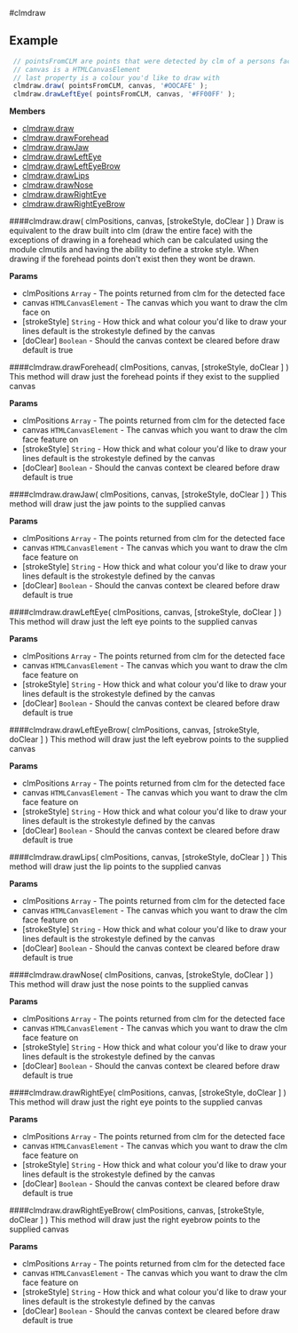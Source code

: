 <a name="module_clmdraw"></a>
#clmdraw

## Example
```javascript
 // pointsFromCLM are points that were detected by clm of a persons face
 // canvas is a HTMLCanvasElement
 // last property is a colour you'd like to draw with
 clmdraw.draw( pointsFromCLM, canvas, '#OOCAFE' );
 clmdraw.drawLeftEye( pointsFromCLM, canvas, '#FF00FF' );
 ```

**Members**

* [clmdraw.draw](#module_clmdraw.draw)
* [clmdraw.drawForehead](#module_clmdraw.drawForehead)
* [clmdraw.drawJaw](#module_clmdraw.drawJaw)
* [clmdraw.drawLeftEye](#module_clmdraw.drawLeftEye)
* [clmdraw.drawLeftEyeBrow](#module_clmdraw.drawLeftEyeBrow)
* [clmdraw.drawLips](#module_clmdraw.drawLips)
* [clmdraw.drawNose](#module_clmdraw.drawNose)
* [clmdraw.drawRightEye](#module_clmdraw.drawRightEye)
* [clmdraw.drawRightEyeBrow](#module_clmdraw.drawRightEyeBrow)

<a name="module_clmdraw.draw"></a>
####clmdraw.draw( clmPositions, canvas, [strokeStyle, doClear ] )
Draw is equivalent to the draw built into clm (draw the entire face) 
with the exceptions of drawing in a forehead which can be calculated 
using the module clmutils and having the ability to define a stroke 
style. When drawing if the forehead points don't exist then they 
wont be drawn.

**Params**

- clmPositions `Array` - The points returned from clm for the detected face  
- canvas `HTMLCanvasElement` - The canvas which you want to draw the clm face on  
- \[strokeStyle\] `String` - How thick and what colour you'd like to draw your lines
                               default is the strokestyle defined by the canvas  
- \[doClear\] `Boolean` - Should the canvas context be cleared before draw default is true  

<a name="module_clmdraw.drawForehead"></a>
####clmdraw.drawForehead( clmPositions, canvas, [strokeStyle, doClear ] )
This method will draw just the forehead points if they exist to the supplied canvas

**Params**

- clmPositions `Array` - The points returned from clm for the detected face  
- canvas `HTMLCanvasElement` - The canvas which you want to draw the clm face feature on  
- \[strokeStyle\] `String` - How thick and what colour you'd like to draw your lines
                               default is the strokestyle defined by the canvas  
- \[doClear\] `Boolean` - Should the canvas context be cleared before draw default is true  

<a name="module_clmdraw.drawJaw"></a>
####clmdraw.drawJaw( clmPositions, canvas, [strokeStyle, doClear ] )
This method will draw just the jaw points to the supplied canvas

**Params**

- clmPositions `Array` - The points returned from clm for the detected face  
- canvas `HTMLCanvasElement` - The canvas which you want to draw the clm face feature on  
- \[strokeStyle\] `String` - How thick and what colour you'd like to draw your lines
                               default is the strokestyle defined by the canvas  
- \[doClear\] `Boolean` - Should the canvas context be cleared before draw default is true  

<a name="module_clmdraw.drawLeftEye"></a>
####clmdraw.drawLeftEye( clmPositions, canvas, [strokeStyle, doClear ] )
This method will draw just the left eye points to the supplied canvas

**Params**

- clmPositions `Array` - The points returned from clm for the detected face  
- canvas `HTMLCanvasElement` - The canvas which you want to draw the clm face feature on  
- \[strokeStyle\] `String` - How thick and what colour you'd like to draw your lines
                               default is the strokestyle defined by the canvas  
- \[doClear\] `Boolean` - Should the canvas context be cleared before draw default is true  

<a name="module_clmdraw.drawLeftEyeBrow"></a>
####clmdraw.drawLeftEyeBrow( clmPositions, canvas, [strokeStyle, doClear ] )
This method will draw just the left eyebrow points to the supplied canvas

**Params**

- clmPositions `Array` - The points returned from clm for the detected face  
- canvas `HTMLCanvasElement` - The canvas which you want to draw the clm face feature on  
- \[strokeStyle\] `String` - How thick and what colour you'd like to draw your lines
                               default is the strokestyle defined by the canvas  
- \[doClear\] `Boolean` - Should the canvas context be cleared before draw default is true  

<a name="module_clmdraw.drawLips"></a>
####clmdraw.drawLips( clmPositions, canvas, [strokeStyle, doClear ] )
This method will draw just the lip points to the supplied canvas

**Params**

- clmPositions `Array` - The points returned from clm for the detected face  
- canvas `HTMLCanvasElement` - The canvas which you want to draw the clm face feature on  
- \[strokeStyle\] `String` - How thick and what colour you'd like to draw your lines
                               default is the strokestyle defined by the canvas  
- \[doClear\] `Boolean` - Should the canvas context be cleared before draw default is true  

<a name="module_clmdraw.drawNose"></a>
####clmdraw.drawNose( clmPositions, canvas, [strokeStyle, doClear ] )
This method will draw just the nose points to the supplied canvas

**Params**

- clmPositions `Array` - The points returned from clm for the detected face  
- canvas `HTMLCanvasElement` - The canvas which you want to draw the clm face feature on  
- \[strokeStyle\] `String` - How thick and what colour you'd like to draw your lines
                               default is the strokestyle defined by the canvas  
- \[doClear\] `Boolean` - Should the canvas context be cleared before draw default is true  

<a name="module_clmdraw.drawRightEye"></a>
####clmdraw.drawRightEye( clmPositions, canvas, [strokeStyle, doClear ] )
This method will draw just the right eye points to the supplied canvas

**Params**

- clmPositions `Array` - The points returned from clm for the detected face  
- canvas `HTMLCanvasElement` - The canvas which you want to draw the clm face feature on  
- \[strokeStyle\] `String` - How thick and what colour you'd like to draw your lines
                               default is the strokestyle defined by the canvas  
- \[doClear\] `Boolean` - Should the canvas context be cleared before draw default is true  

<a name="module_clmdraw.drawRightEyeBrow"></a>
####clmdraw.drawRightEyeBrow( clmPositions, canvas, [strokeStyle, doClear ] )
This method will draw just the right eyebrow points to the supplied canvas

**Params**

- clmPositions `Array` - The points returned from clm for the detected face  
- canvas `HTMLCanvasElement` - The canvas which you want to draw the clm face feature on  
- \[strokeStyle\] `String` - How thick and what colour you'd like to draw your lines
                               default is the strokestyle defined by the canvas  
- \[doClear\] `Boolean` - Should the canvas context be cleared before draw default is true  

